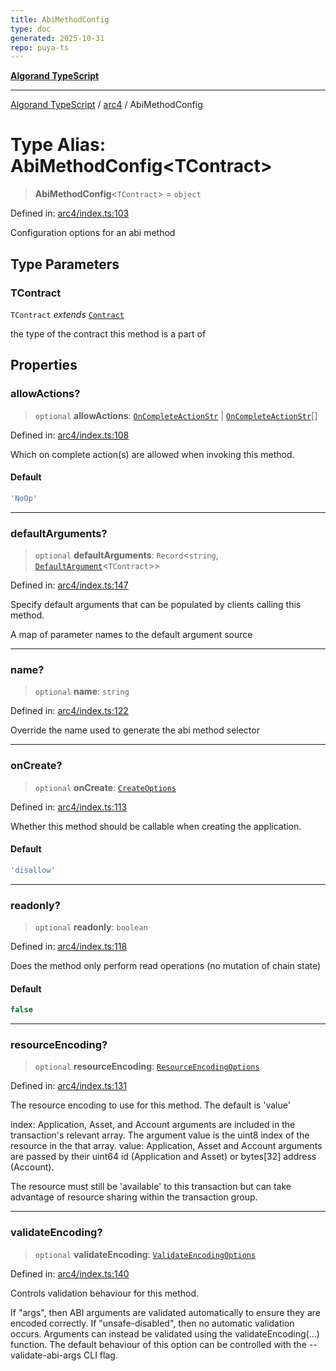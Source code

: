 ```yaml
---
title: AbiMethodConfig
type: doc
generated: 2025-10-31
repo: puya-ts
---
```

[**Algorand TypeScript**](../../README.md)

***

[Algorand TypeScript](../../modules.md) / [arc4](../README.md) / AbiMethodConfig

# Type Alias: AbiMethodConfig\<TContract\>

> **AbiMethodConfig**\<`TContract`\> = `object`

Defined in: [arc4/index.ts:103](https://github.com/algorandfoundation/puya-ts/blob/main/packages/algo-ts/src/arc4/index.ts#L103)

Configuration options for an abi method

## Type Parameters

### TContract

`TContract` *extends* [`Contract`](../classes/Contract.md)

the type of the contract this method is a part of

## Properties

### allowActions?

> `optional` **allowActions**: [`OnCompleteActionStr`](../../index/type-aliases/OnCompleteActionStr.md) \| [`OnCompleteActionStr`](../../index/type-aliases/OnCompleteActionStr.md)[]

Defined in: [arc4/index.ts:108](https://github.com/algorandfoundation/puya-ts/blob/main/packages/algo-ts/src/arc4/index.ts#L108)

Which on complete action(s) are allowed when invoking this method.

#### Default

```ts
'NoOp'
```

***

### defaultArguments?

> `optional` **defaultArguments**: `Record`\<`string`, [`DefaultArgument`](DefaultArgument.md)\<`TContract`\>\>

Defined in: [arc4/index.ts:147](https://github.com/algorandfoundation/puya-ts/blob/main/packages/algo-ts/src/arc4/index.ts#L147)

Specify default arguments that can be populated by clients calling this method.

A map of parameter names to the default argument source

***

### name?

> `optional` **name**: `string`

Defined in: [arc4/index.ts:122](https://github.com/algorandfoundation/puya-ts/blob/main/packages/algo-ts/src/arc4/index.ts#L122)

Override the name used to generate the abi method selector

***

### onCreate?

> `optional` **onCreate**: [`CreateOptions`](CreateOptions.md)

Defined in: [arc4/index.ts:113](https://github.com/algorandfoundation/puya-ts/blob/main/packages/algo-ts/src/arc4/index.ts#L113)

Whether this method should be callable when creating the application.

#### Default

```ts
'disallow'
```

***

### readonly?

> `optional` **readonly**: `boolean`

Defined in: [arc4/index.ts:118](https://github.com/algorandfoundation/puya-ts/blob/main/packages/algo-ts/src/arc4/index.ts#L118)

Does the method only perform read operations (no mutation of chain state)

#### Default

```ts
false
```

***

### resourceEncoding?

> `optional` **resourceEncoding**: [`ResourceEncodingOptions`](ResourceEncodingOptions.md)

Defined in: [arc4/index.ts:131](https://github.com/algorandfoundation/puya-ts/blob/main/packages/algo-ts/src/arc4/index.ts#L131)

The resource encoding to use for this method. The default is 'value'

index: Application, Asset, and Account arguments are included in the transaction's relevant array. The argument value is the uint8 index of the resource in the that array.
value: Application, Asset and Account arguments are passed by their uint64 id (Application and Asset) or bytes[32] address (Account).

The resource must still be 'available' to this transaction but can take advantage of resource sharing within the transaction group.

***

### validateEncoding?

> `optional` **validateEncoding**: [`ValidateEncodingOptions`](ValidateEncodingOptions.md)

Defined in: [arc4/index.ts:140](https://github.com/algorandfoundation/puya-ts/blob/main/packages/algo-ts/src/arc4/index.ts#L140)

Controls validation behaviour for this method.

If "args", then ABI arguments are validated automatically to ensure they are encoded correctly.
If "unsafe-disabled", then no automatic validation occurs. Arguments can instead be validated using the validateEncoding(...) function.
The default behaviour of this option can be controlled with the --validate-abi-args CLI flag.
